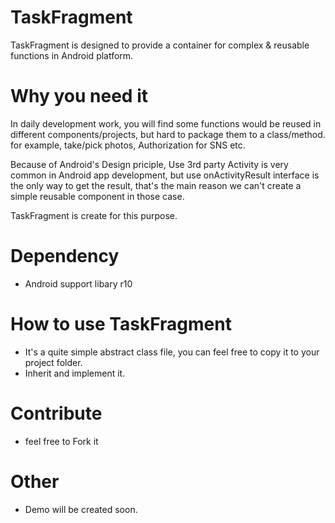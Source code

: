 TaskFragment
============

TaskFragment is designed to provide a container for complex &amp; reusable functions in Android platform.


Why you need it
=============

In daily development work, you will find some functions would be reused in different components/projects, but hard to package them to a class/method. for example, take/pick photos, Authorization for SNS etc.

Because of Android's Design priciple, Use 3rd party Activity is very common in Android app development, but use onActivityResult interface is the only way to get the result, that's the main reason we can't create a simple reusable component in those case.

TaskFragment is create for this purpose.

Dependency
=============

- Android support libary r10


How to use TaskFragment
=======
- It's a quite simple abstract class file, you can feel free to copy it to your project folder.
- Inherit and implement it.


Contribute
=======

- feel free to Fork it


Other
=======
- Demo will be created soon.
